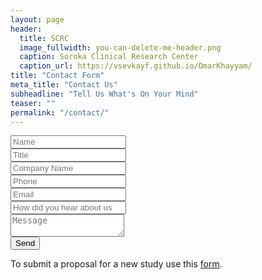 ```yaml
---
layout: page
header:
  title: SCRC
  image_fullwidth: you-can-delete-me-header.png
  caption: Soroka Clinical Research Center
  caption_url: https://vsevkayf.github.io/OmarKhayyam/
title: "Contact Form"
meta_title: "Contact Us"
subheadline: "Tell Us What's On Your Mind"
teaser: ""
permalink: "/contact/"
---
```

<div class="col-sm-6 col-sm-offset-6 col-md-4 col-md-offset-8 form">
	<form action="https://getsimpleform.com/messages?form_api_token=39dda43c5bb42c646bc0a41d973c9a36" method="post">
		<div class="form-field">
			<input name="name" type="text" placeholder="Name" required>
		</div>
		<div class="form-field">
			<input name="title" type="text" placeholder="Title" required>
		</div>
		<div class="form-field">
			<input name="company Name" type="text" placeholder="Company Name" required>
		</div>
		<div class="form-field">
			<input name="phone" type="tel" placeholder="Phone" required>
		</div>
		<div class="form-field">
			<input name="email" type="email" placeholder="Email" required>
		</div>
		<div class="form-field">
			<input name="How did you hear about us" type="text" placeholder="How did you hear about us" required>
		</div>
		<div class="form-field">
			<textarea name="comments" placeholder="Message" required></textarea>
		</div>
		<input type="submit" class="btn btn-default" value="Send">
	</form>
</div>

To submit a proposal for a new study use this <a href="http://sorokacrc.med.ad.bgu.ac.il/New%20study%20form.doc">form</a>.
